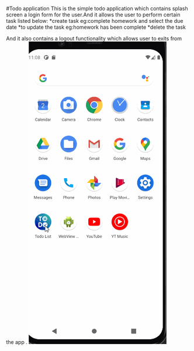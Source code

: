 #Todo application
This is the simple todo application which contains splash screen a login form for the user.And it allows the user to perform certain task listed below:
*create task eg:complete homework and select the due date
*to update the task eg:homework has been complete
*delete the task

And it also contains a logout functionality which allows user to exits from the app .
![](final1.gif)
